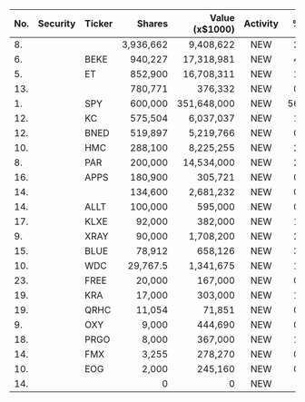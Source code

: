 No. | Security | Ticker | Shares | Value (x$1000) | Activity | % Port
|--- | --- | --- | ---:| ---:|:---:| ---:|
 8.|||3,936,662|9,408,622|NEW|2.51%|rel="bookmark"></a>
6.||BEKE</a>|940,227|17,318,981|NEW|4.63%|<a href=rel="bookmark"></a>
5.||ET</a>|852,900|16,708,311|NEW|1.41%|<a href=rel="bookmark"></a>
13.|||780,771|376,332|NEW|0.53%|rel="bookmark"></a>
1.||SPY</a>|600,000|351,648,000|NEW|56.24%|<a href=rel="bookmark"></a>
12.||KC</a>|575,504|6,037,037|NEW|1.61%|<a href=rel="bookmark"></a>
12.||BNED</a>|519,897|5,219,766|NEW|0.83%|<a href=rel="bookmark"></a>
10.||HMC</a>|288,100|8,225,255|NEW|2.19%|<a href=rel="bookmark"></a>
8.||PAR</a>|200,000|14,534,000|NEW|2.32%|<a href=rel="bookmark"></a>
16.||APPS</a>|180,900|305,721|NEW|0.04%|<a href=rel="bookmark"></a>
14.|||134,600|2,681,232|NEW|0.71%|rel="bookmark"></a>
14.||ALLT</a>|100,000|595,000|NEW|0.09%|<a href=rel="bookmark"></a>
17.||KLXE</a>|92,000|382,000|NEW|1.81%|<a href=rel="bookmark"></a>
9.||XRAY</a>|90,000|1,708,200|NEW|2.43%|<a href=rel="bookmark"></a>
15.||BLUE</a>|78,912|658,126|NEW|3.44%|<a href=rel="bookmark"></a>
10.||WDC</a>|29,767.5|1,341,675|NEW|1.91%|<a href=rel="bookmark"></a>
23.||FREE</a>|20,000|167,000|NEW|0.79%|<a href=rel="bookmark"></a>
19.||KRA</a>|17,000|303,000|NEW|1.44%|<a href=rel="bookmark"></a>
19.||QRHC</a>|11,054|71,851|NEW|0.01%|<a href=rel="bookmark"></a>
9.||OXY</a>|9,000|444,690|NEW|0.03%|<a href=rel="bookmark"></a>
18.||PRGO</a>|8,000|367,000|NEW|1.74%|<a href=rel="bookmark"></a>
14.||FMX</a>|3,255|278,270|NEW|0.39%|<a href=rel="bookmark"></a>
10.||EOG</a>|2,000|245,160|NEW|0.02%|<a href=rel="bookmark"></a>
14.|||0|0|NEW|0%|rel="bookmark"></a>
